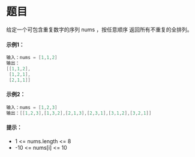 # 题目
给定一个可包含重复数字的序列 nums ，按任意顺序 返回所有不重复的全排列。

#### 示例1：

```c++
输入：nums = [1,1,2]
输出：
[[1,1,2],
 [1,2,1],
 [2,1,1]]
```

#### 示例2：

```c++
输入：nums = [1,2,3]
输出：[[1,2,3],[1,3,2],[2,1,3],[2,3,1],[3,1,2],[3,2,1]]
```


#### 提示：

* 1 <= nums.length <= 8
* -10 <= nums[i] <= 10